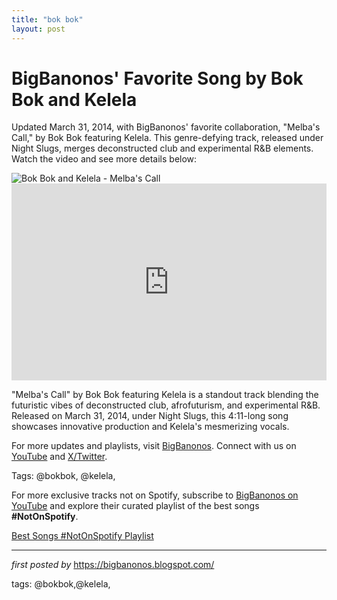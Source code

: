 ```yaml
---
title: "bok bok"
layout: post
---
```

<!-- Post Title -->
<h1 >BigBanonos' Favorite Song by Bok Bok and Kelela</h1> <!-- Introductory Text -->
<p >Updated March 31, 2014, with BigBanonos' favorite collaboration, "Melba's Call," by Bok Bok featuring Kelela. This genre-defying track, released under Night Slugs, merges deconstructed club and experimental R&B elements. Watch the video and see more details below:</p> <!-- Featured Image -->
<div > <img src="https://i.ytimg.com/vi/iprGdZfZe1k/maxresdefault.jpg" alt="Bok Bok and Kelela - Melba's Call" />
</div> <!-- YouTube Video Embed -->
<div > <iframe width="100%" height="315" src="https://www.youtube.com/embed/iprGdZfZe1k" title="BOK BOK featuring KELELA - Melba's Call" frameborder="0" allow="accelerometer; autoplay; clipboard-write; encrypted-media; gyroscope; picture-in-picture; web-share" referrerpolicy="strict-origin-when-cross-origin" allowfullscreen></iframe>
</div> <!-- Song Information -->
<div > <p>"Melba's Call" by Bok Bok featuring Kelela is a standout track blending the futuristic vibes of deconstructed club, afrofuturism, and experimental R&B. Released on March 31, 2014, under Night Slugs, this 4:11-long song showcases innovative production and Kelela's mesmerizing vocals.</p>
</div> <!-- Footer Links -->
<div > <p>For more updates and playlists, visit <a href="https://bigbanonos.blogspot.com/" target="_blank">BigBanonos</a>. Connect with us on <a href="https://www.youtube.com/@BigBanonos" target="_blank">YouTube</a> and <a href="https://x.com/bigbanonos" target="_blank">X/Twitter</a>.</p>
</div> <!-- Tags -->
<p >Tags: @bokbok, @kelela,</p>


<!--Subscribe and Playlist Links-->
<div>
    <p>For more exclusive tracks not on Spotify, subscribe to <a href="https://www.youtube.com/@BigBanonos" target="_blank">BigBanonos on YouTube</a> and explore their curated playlist of the best songs <strong>#NotOnSpotify</strong>.</p>
    <p><a href="https://www.youtube.com/playlist?list=PLtuNtuTatqI0kFahUCbtbfenC_ET5O_tr" target="_blank">Best Songs #NotOnSpotify Playlist<br /></a></p></div>

<hr />

<p><em>first posted by</em> <a href="https://bigbanonos.blogspot.com/" rel="noopener" target="_new">https://bigbanonos.blogspot.com/</a></p>

<p>tags: @bokbok,@kelela,</p>
